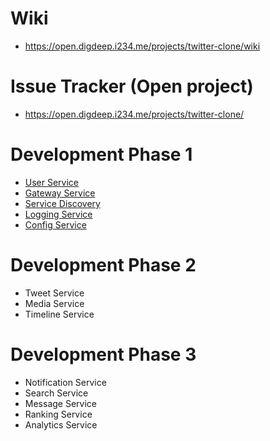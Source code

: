 # Wiki
- https://open.digdeep.i234.me/projects/twitter-clone/wiki


# Issue Tracker (Open project)
- https://open.digdeep.i234.me/projects/twitter-clone/


# Development Phase 1
- [User Service](https://github.com/jamongx/twitter-clone-user-service)
- [Gateway Service](https://github.com/jamongx/twitter-clone-gateway-service)
- [Service Discovery](https://github.com/jamongx/twitter-clone-service-discovery)
- [Logging Service](https://github.com/jamongx/twitter-clone-logging-service)
- [Config Service](https://github.com/jamongx/twitter-clone-config-service)


# Development Phase 2
- Tweet Service
- Media Service
- Timeline Service


# Development Phase 3
- Notification Service
- Search Service
- Message Service
- Ranking Service
- Analytics Service
